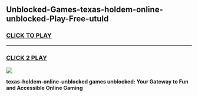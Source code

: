 
## Unblocked-Games-texas-holdem-online-unblocked-Play-Free-utuld
<h3>
<a href="https://premium76.site?title=texas-holdem-online-unblocked&ref=23A">CLICK TO PLAY</a></h3>
<hr>

<h3>
<a href="https://premium76.site?title=texas-holdem-online-unblocked&ref=23A">CLICK 2 PLAY</a>
  
</h3>

<a href="https://premium76.site?title=texas-holdem-online-unblocked&ref=23A"><img src="https://clearcache.store/games.png"></a>


**texas-holdem-online-unblocked games unblocked: Your Gateway to Fun and Accessible Online Gaming**
